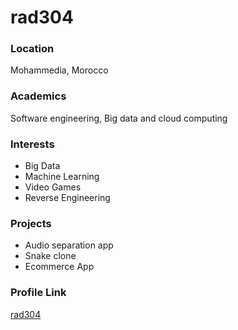 # rad304

### Location

Mohammedia, Morocco

### Academics

Software engineering, Big data and cloud computing

### Interests

- Big Data
- Machine Learning
- Video Games
- Reverse Engineering


### Projects

- Audio separation app
- Snake clone
- Ecommerce App

### Profile Link

[rad304](https://github.com/rad304)